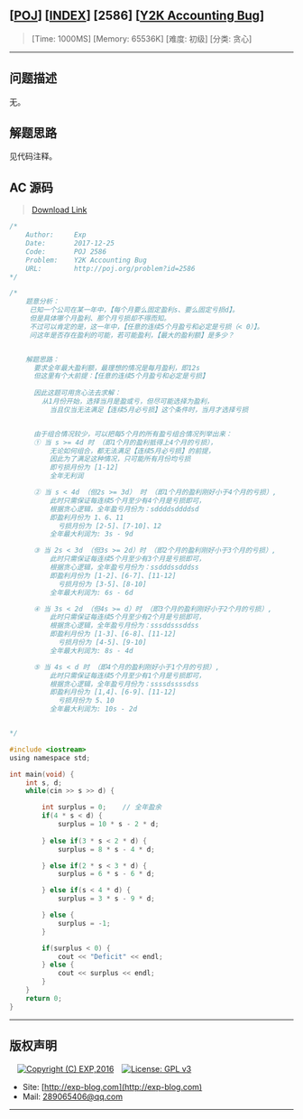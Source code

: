 ## [[POJ](http://poj.org/)] [[INDEX](https://github.com/lyy289065406/POJ-Solving-Reports)] [2586] [[Y2K Accounting Bug](http://poj.org/problem?id=2586)]

> [Time: 1000MS] [Memory: 65536K] [难度: 初级] [分类: 贪心]

------

## 问题描述

无。

## 解题思路

见代码注释。

## AC 源码

> [Download Link](/reports/POJ2586-Y2K%20Accounting%20Bug/src)


```c
/*
	Author:     Exp
	Date:       2017-12-25
	Code:       POJ 2586
	Problem:    Y2K Accounting Bug
	URL:		http://poj.org/problem?id=2586
*/

/*
	题意分析：
	 已知一个公司在某一年中，【每个月要么固定盈利s、要么固定亏损d】。
	 但是具体哪个月盈利、那个月亏损却不得而知。
	 不过可以肯定的是，这一年中，【任意的连续5个月盈亏和必定是亏损（< 0）】。
	 问这年是否存在盈利的可能，若可能盈利，【最大的盈利额】是多少？


    解题思路：
	  要求全年最大盈利额，最理想的情况是每月盈利，即12s
	  但这里有个大前提：【任意的连续5个月盈亏和必定是亏损】
	  
	  因此这题可用贪心法去求解：
	    从1月份开始，选择当月是盈或亏，但尽可能选择为盈利，
	      当且仅当无法满足【连续5月必亏损】这个条件时，当月才选择亏损


	  由于组合情况较少，可以把每5个月的所有盈亏组合情况列举出来：
      ① 当 s >= 4d 时 （即1个月的盈利抵得上4个月的亏损），
          无论如何组合，都无法满足【连续5月必亏损】的前提，
          因此为了满足这种情况，只可能所有月份均亏损
          即亏损月份为 [1-12]
	      全年无利润

      ② 当 s < 4d （但2s >= 3d） 时 （即1个月的盈利刚好小于4个月的亏损）,
		  此时只需保证每连续5个月至少有4个月是亏损即可，
		  根据贪心逻辑，全年盈亏月份为：sddddsddddsd
		  即盈利月份为 1、6、11
		    亏损月份为 [2-5]、[7-10]、12
		  全年最大利润为: 3s - 9d

      ③ 当 2s < 3d （但3s >= 2d）时 （即2个月的盈利刚好小于3个月的亏损）,
		  此时只需保证每连续5个月至少有3个月是亏损即可，
		  根据贪心逻辑，全年盈亏月份为：ssdddssdddss
		  即盈利月份为 [1-2]、[6-7]、[11-12]
		    亏损月份为 [3-5]、[8-10]
		  全年最大利润为: 6s - 6d

      ④ 当 3s < 2d （但4s >= d）时 （即3个月的盈利刚好小于2个月的亏损）,
		  此时只需保证每连续5个月至少有2个月是亏损即可，
		  根据贪心逻辑，全年盈亏月份为：sssddsssddss
		  即盈利月份为 [1-3]、[6-8]、[11-12]
		    亏损月份为 [4-5]、[9-10]
		  全年最大利润为: 8s - 4d

      ⑤ 当 4s < d 时 （即4个月的盈利刚好小于1个月的亏损）,
		  此时只需保证每连续5个月至少有1个月是亏损即可，
		  根据贪心逻辑，全年盈亏月份为：ssssdssssdss
		  即盈利月份为 [1,4]、[6-9]、[11-12]
		    亏损月份为 5、10
		  全年最大利润为: 10s - 2d


*/

#include <iostream>
using namespace std;

int main(void) {
	int s, d;
	while(cin >> s >> d) {

		int surplus = 0;	// 全年盈余
		if(4 * s < d) {
			surplus = 10 * s - 2 * d;
			
		} else if(3 * s < 2 * d) {
			surplus = 8 * s - 4 * d;

		} else if(2 * s < 3 * d) {
			surplus = 6 * s - 6 * d;

		} else if(s < 4 * d) {
			surplus = 3 * s - 9 * d;

		} else {
			surplus = -1;
		}

		if(surplus < 0) {
			cout << "Deficit" << endl;
		} else {
			cout << surplus << endl;
		}
	}
	return 0;
}
```

------

## 版权声明

　[![Copyright (C) EXP,2016](https://img.shields.io/badge/Copyright%20(C)-EXP%202016-blue.svg)](http://exp-blog.com)　[![License: GPL v3](https://img.shields.io/badge/License-GPL%20v3-blue.svg)](https://www.gnu.org/licenses/gpl-3.0)
  

- Site: [http://exp-blog.com](http://exp-blog.com) 
- Mail: <a href="mailto:289065406@qq.com?subject=[EXP's Github]%20Your%20Question%20（请写下您的疑问）&amp;body=What%20can%20I%20help%20you?%20（需要我提供什么帮助吗？）">289065406@qq.com</a>


------
